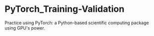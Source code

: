 # PyTorch_Training-Validation
Practice using PyTorch: a Python-based scientific computing package using GPU's power.
